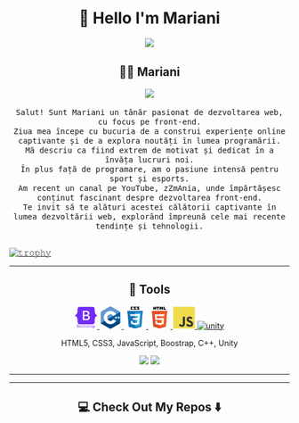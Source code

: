 <!--
--->  

<h1 align="center"> 👋 Hello I'm Mariani</h1>
<div align="center">
  <img src="https://media.giphy.com/media/Dh5q0sShxgp13DwrvG/giphy.gif" autoplay loop>
</div>

<h2 align="center"> 👨‍💻 Mariani</h2>
<p align="center"><img src="https://komarev.com/ghpvc/?username=vi-dev0&style=flat-square&color=yellow"></p>
<p align="center">
  <samp>Salut! Sunt Mariani un tânăr pasionat de dezvoltarea web, cu focus pe front-end. <br>Ziua mea începe cu bucuria de a construi experiențe online captivante și de a explora noutăți în lumea programării. <br>Mă descriu ca fiind extrem de motivat și dedicat în a învăța lucruri noi. <br> În plus față de programare, am o pasiune intensă pentru sport și esports.
                <br>Am recent un canal pe YouTube, zZmAnia, unde împărtășesc conținut fascinant despre dezvoltarea front-end. <br> Te invit să te alături acestei călătorii captivante în lumea dezvoltării web, explorând împreună cele mai recente tendințe și tehnologii.</span>
  </samp>
  <br> <br>
</p>
<p dir="auto"><a href="https://github.com/Marianizz"><img src="https://camo.githubusercontent.com/46e8d90b0cfea43064fb168279fcb0aeeb3091851dbcfe83dfa8253af2988ab4/68747470733a2f2f6769746875622d70726f66696c652d74726f7068792e76657263656c2e6170702f3f757365726e616d653d76416e647265774b61726d6126636f6c756d6e3d38266d617267696e2d773d3130266d617267696e2d683d30266e6f2d62673d74727565266e6f2d6672616d653d74727565267468656d653d6461726b5f64696d6d6564" alt="𝚝𝚛𝚘𝚙𝚑𝚢" data-canonical-src="https://github-profile-trophy.vercel.app/?username=Marianizz&amp;column=8&amp;margin-w=10&amp;margin-h=0&amp;no-bg=true&amp;no-frame=true&amp;theme=dark_dimmed" style="max-width: 100%;"></a></p>
<hr>

<h2 align="center"> 🔭 Tools</h2>
<p align="center"> <a href="https://getbootstrap.com" target="_blank" rel="noreferrer"> <img src="https://raw.githubusercontent.com/devicons/devicon/master/icons/bootstrap/bootstrap-plain-wordmark.svg" alt="bootstrap" width="40" height="40"/> </a> <a href="https://www.w3schools.com/cpp/" target="_blank" rel="noreferrer"> <img src="https://raw.githubusercontent.com/devicons/devicon/master/icons/cplusplus/cplusplus-original.svg" alt="cplusplus" width="40" height="40"/> </a> <a href="https://www.w3schools.com/css/" target="_blank" rel="noreferrer"> <img src="https://raw.githubusercontent.com/devicons/devicon/master/icons/css3/css3-original-wordmark.svg" alt="css3" width="40" height="40"/> </a> <a href="https://www.w3.org/html/" target="_blank" rel="noreferrer"> <img src="https://raw.githubusercontent.com/devicons/devicon/master/icons/html5/html5-original-wordmark.svg" alt="html5" width="40" height="40"/> </a> <a href="https://developer.mozilla.org/en-US/docs/Web/JavaScript" target="_blank" rel="noreferrer"> <img src="https://raw.githubusercontent.com/devicons/devicon/master/icons/javascript/javascript-original.svg" alt="javascript" width="40" height="40"/> </a> <a href="https://unity.com/" target="_blank" rel="noreferrer"> <img src="https://www.vectorlogo.zone/logos/unity3d/unity3d-icon.svg" alt="unity" width="40" height="40"/> </a> </p>

<p align="center">HTML5, CSS3, JavaScript, Boostrap, C++, Unity </p>
<p align="center">
  <a href="#"><img src="https://github-readme-stats.vercel.app/api?username=Marianizz&include_all_commits=true&count_private=true&&show_icons=true&theme=material-palenight" width="400"></a> 
  <a href="#"><img src="https://github-readme-streak-stats.herokuapp.com/?user=Marianizz&count_private=true&show_icons=true&theme=material-palenight" width="400"></a>
</p>
<hr>
<hr>

<h2  align="center">💻 Check Out My Repos ⬇️ </h2>
